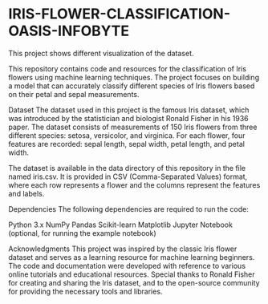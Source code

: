 # IRIS-FLOWER-CLASSIFICATION-OASIS-INFOBYTE
This project shows different visualization of the dataset. 

This repository contains code and resources for the classification of Iris flowers using machine learning techniques. The project focuses on building a model that can accurately classify different species of Iris flowers based on their petal and sepal measurements.

Dataset
The dataset used in this project is the famous Iris dataset, which was introduced by the statistician and biologist Ronald Fisher in his 1936 paper. The dataset consists of measurements of 150 Iris flowers from three different species: setosa, versicolor, and virginica. For each flower, four features are recorded: sepal length, sepal width, petal length, and petal width.

The dataset is available in the data directory of this repository in the file named iris.csv. It is provided in CSV (Comma-Separated Values) format, where each row represents a flower and the columns represent the features and labels.

Dependencies
The following dependencies are required to run the code:

Python 3.x
NumPy
Pandas
Scikit-learn
Matplotlib
Jupyter Notebook (optional, for running the example notebook)

Acknowledgments
This project was inspired by the classic Iris flower dataset and serves as a learning resource for machine learning beginners. The code and documentation were developed with reference to various online tutorials and educational resources. Special thanks to Ronald Fisher for creating and sharing the Iris dataset, and to the open-source community for providing the necessary tools and libraries.
